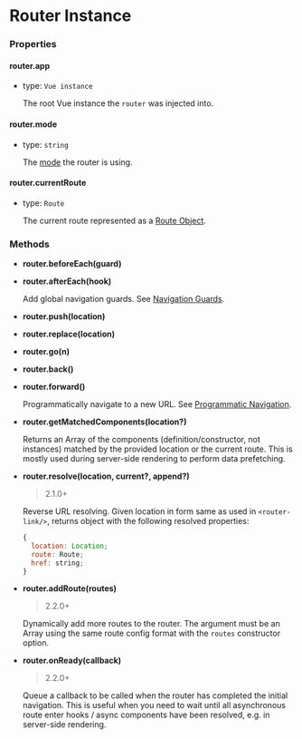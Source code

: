 # Router Instance

### Properties

#### router.app

- type: `Vue instance`

  The root Vue instance the `router` was injected into.

#### router.mode

- type: `string`

  The [mode](options.md#mode) the router is using.

#### router.currentRoute

- type: `Route`

  The current route represented as a [Route Object](route-object.md).

### Methods

- **router.beforeEach(guard)**
- **router.afterEach(hook)**

  Add global navigation guards. See [Navigation Guards](../advanced/navigation-guards.md).


- **router.push(location)**
- **router.replace(location)**
- **router.go(n)**
- **router.back()**
- **router.forward()**

  Programmatically navigate to a new URL. See [Programmatic Navigation](../essentials/navigation.md).

- **router.getMatchedComponents(location?)**

  Returns an Array of the components (definition/constructor, not instances) matched by the provided location or the current route. This is mostly used during server-side rendering to perform data prefetching.

- **router.resolve(location, current?, append?)**

  > 2.1.0+

  Reverse URL resolving. Given location in form same as used in `<router-link/>`, returns object with the following resolved properties:

  ``` js
  {
    location: Location;
    route: Route;
    href: string;
  }
  ```

- **router.addRoute(routes)**

  > 2.2.0+

  Dynamically add more routes to the router. The argument must be an Array using the same route config format with the `routes` constructor option.

- **router.onReady(callback)**

  > 2.2.0+

  Queue a callback to be called when the router has completed the initial navigation. This is useful when you need to wait until all asynchronous route enter hooks / async components have been resolved, e.g. in server-side rendering.
